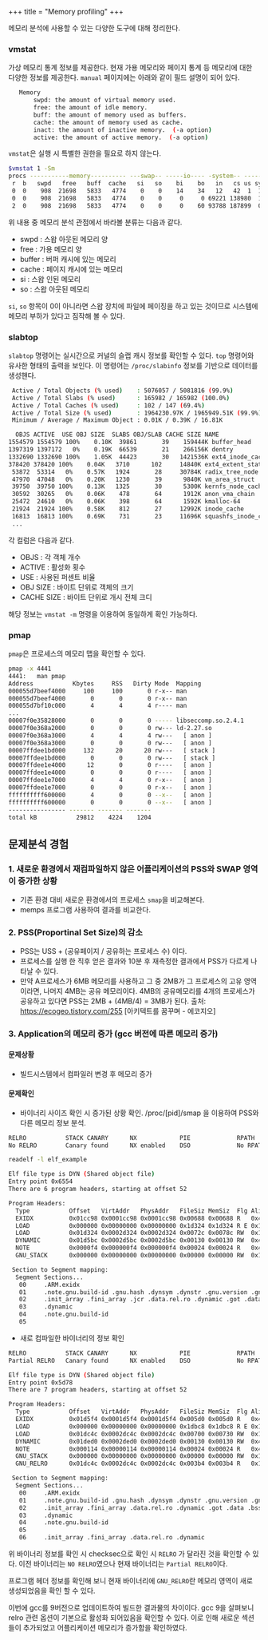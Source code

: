 +++
title = "Memory profiling"
+++

메모리 분석에 사용할 수 있는 다양한 도구에 대해 정리한다.

### vmstat

가상 메모리 통계 정보를 제공한다. 현재 가용 메모리와 페이지 통계 등 메모리에 대한 다양한 정보를 제공한다. `manual` 페이지에는 아래와 같이 필드 설명이 되어 있다.

```bash
   Memory
       swpd: the amount of virtual memory used.
       free: the amount of idle memory.
       buff: the amount of memory used as buffers.
       cache: the amount of memory used as cache.
       inact: the amount of inactive memory.  (-a option)
       active: the amount of active memory.  (-a option)
```

`vmstat`은 실행 시 특별한 권한을 필요로 하지 않는다.
```bash
$vmstat 1 -Sm
procs -----------memory---------- ---swap-- -----io---- -system-- ------cpu-----
 r  b   swpd   free   buff  cache   si   so    bi    bo   in   cs us sy id wa st
 0  0    908  21698   5833   4774    0    0    14    34   12   42  1  1 98  0  0
 0  0    908  21698   5833   4774    0    0     0     0 69221 138980  1  4 95  0  0
 2  0    908  21698   5833   4774    0    0     0    60 93788 187899  0  5 95  0  0
```

위 내용 중 메모리 분석 관점에서 바라볼 분류는 다음과 같다.
- swpd : 스왑 아웃된 메모리 양
- free : 가용 메모리 양
- buffer : 버퍼 캐시에 있는 메모리
- cache : 페이지 캐시에 있는 메모리
- si : 스왑 인된 메모리
- so : 스왑 아웃된 메모리

`si`, `so` 항목이 0이 아니라면 스왑 장치에 파일에 페이징을 하고 있는 것이므로 시스템에 메모리 부하가 있다고 짐작해 볼 수 있다.


### slabtop

`slabtop` 명령어는 실시간으로 커널의 슬랩 캐시 정보를 확인할 수 있다. `top` 명령어와 유사한 형태의 출력을 보인다. 이 명령어는 `/proc/slabinfo` 정보를 기반으로 데이터를 생성핸다.

```bash
 Active / Total Objects (% used)    : 5076057 / 5081816 (99.9%)
 Active / Total Slabs (% used)      : 165982 / 165982 (100.0%)
 Active / Total Caches (% used)     : 102 / 147 (69.4%)
 Active / Total Size (% used)       : 1964230.97K / 1965949.51K (99.9%)
 Minimum / Average / Maximum Object : 0.01K / 0.39K / 16.81K

  OBJS ACTIVE  USE OBJ SIZE  SLABS OBJ/SLAB CACHE SIZE NAME                   
1554579 1554579 100%    0.10K  39861       39    159444K buffer_head
1397319 1397172   0%    0.19K  66539       21    266156K dentry
1332690 1332690 100%    1.05K  44423       30   1421536K ext4_inode_cache
378420 378420 100%    0.04K   3710      102     14840K ext4_extent_status
 53872  53314   0%    0.57K   1924       28     30784K radix_tree_node
 47970  47048   0%    0.20K   1230       39      9840K vm_area_struct
 39750  39750 100%    0.13K   1325       30      5300K kernfs_node_cache
 30592  30265   0%    0.06K    478       64      1912K anon_vma_chain
 25472  24610   0%    0.06K    398       64      1592K kmalloc-64
 21924  21924 100%    0.58K    812       27     12992K inode_cache
 16813  16813 100%    0.69K    731       23     11696K squashfs_inode_cache
 ...
```
각 컬럼은 다음과 같다.
- OBJS : 각 객체 개수
- ACTIVE : 활성화 횟수
- USE : 사용된 퍼센트 비율
- OBJ SIZE : 바이트 단위로 객체의 크기
- CACHE SIZE : 바이트 단위로 개시 전체 크디

해당 정보는 `vmstat -m` 명령을 이용하여 동일하게 확인 가능하다.


### pmap
`pmap`은 프로세스의 메모리 맵을 확인할 수 있다. 

```bash
pmap -x 4441
4441:   man pmap
Address           Kbytes     RSS   Dirty Mode  Mapping
000055d7beef4000     100     100       0 r-x-- man
000055d7beef4000       0       0       0 r-x-- man
000055d7bf10c000       4       4       4 r---- man
...
00007f0e35828000       0       0       0 ----- libseccomp.so.2.4.1
00007f0e368a2000       0       0       0 rw--- ld-2.27.so
00007f0e368a3000       4       4       4 rw---   [ anon ]
00007f0e368a3000       0       0       0 rw---   [ anon ]
00007ffdee1bd000     132      20      20 rw---   [ stack ]
00007ffdee1bd000       0       0       0 rw---   [ stack ]
00007ffdee1e4000      12       0       0 r----   [ anon ]
00007ffdee1e4000       0       0       0 r----   [ anon ]
00007ffdee1e7000       4       4       0 r-x--   [ anon ]
00007ffdee1e7000       0       0       0 r-x--   [ anon ]
ffffffffff600000       4       0       0 --x--   [ anon ]
ffffffffff600000       0       0       0 --x--   [ anon ]
---------------- ------- ------- ------- 
total kB           29812    4224    1204

```

## 문제분석 경험

### 1. 새로운 환경에서 재컴파일하지 않은 어플리케이션의 PSS와 SWAP 영역이 증가한 상황
- 기존 환경 대비 새로운 환경에서의 프로세스  `smap`을 비교해본다.
- memps 프로그램 사용하여 결과를 비교한다.

### 2. PSS(Proportinal Set Size)의 감소
 - PSS는 USS + (공유페이지 / 공유하는 프로세스 수) 이다.
 - 프로세스를 실행 한 직후 얻은 결과와 10분 후 재측정한 결과에서 PSS가 다르게 나타날 수 있다.
 - 만약 A프로세스가 6MB 메모리를 사용하고 그 중 2MB가 그 프로세스의 고유 영역이라면, 나머지 4MB는 공유 메모리이다. 4MB의 공유메모리를 4개의 프로세스가 공유하고 있다면 PSS는 2MB + (4MB/4) = 3MB가 된다.
   출처: https://ecogeo.tistory.com/255 [아키텍트를 꿈꾸며 - 에코지오]

### 3. Application의 메모리 증가 (gcc 버전에 따른 메모리 증가)

#### 문제상황
 - 빌드시스템에서 컴파일러 변경 후 메모리 증가
 
#### 문제확인
 - 바이너리 사이즈 확인 시 증가된 상황 확인. /proc/[pid]/smap 을 이용하여 PSS와 다른 메모리 정보 분석.

```bash
RELRO           STACK CANARY      NX            PIE             RPATH      RUNPATH	Symbols		FORTIFY	Fortified	Fortifiable  FILE
No RELRO        Canary found      NX enabled    DSO             No RPATH   RW-RUNPATH   No Symbols

readelf -l elf_example

Elf file type is DYN (Shared object file)
Entry point 0x6554
There are 6 program headers, starting at offset 52

Program Headers:
  Type           Offset   VirtAddr   PhysAddr   FileSiz MemSiz  Flg Align
  EXIDX          0x01cc98 0x0001cc98 0x0001cc98 0x00688 0x00688 R   0x4
  LOAD           0x000000 0x00000000 0x00000000 0x1d324 0x1d324 R E 0x10000
  LOAD           0x01d324 0x0002d324 0x0002d324 0x0072c 0x0078c RW  0x10000
  DYNAMIC        0x01d5bc 0x0002d5bc 0x0002d5bc 0x00130 0x00130 RW  0x4
  NOTE           0x0000f4 0x000000f4 0x000000f4 0x00024 0x00024 R   0x4
  GNU_STACK      0x000000 0x00000000 0x00000000 0x00000 0x00000 RW  0x10

 Section to Segment mapping:
  Segment Sections...
   00     .ARM.exidx 
   01     .note.gnu.build-id .gnu.hash .dynsym .dynstr .gnu.version .gnu.version_r .rel.dyn .rel.plt .init .plt .text .fini .rodata .ARM.extab .ARM.exidx .eh_frame 
   02     .init_array .fini_array .jcr .data.rel.ro .dynamic .got .data .bss 
   03     .dynamic 
   04     .note.gnu.build-id 
   05     
``` 

- 새로 컴파일한 바이너리의 정보 확인
```bash
RELRO           STACK CANARY      NX            PIE             RPATH      RUNPATH	Symbols		FORTIFY	Fortified	Fortifiable  FILE
Partial RELRO   Canary found      NX enabled    DSO             No RPATH   RW-RUNPATH   No Symbols      Yes	2		8	./elf_example

Elf file type is DYN (Shared object file)
Entry point 0x5d78
There are 7 program headers, starting at offset 52

Program Headers:
  Type           Offset   VirtAddr   PhysAddr   FileSiz MemSiz  Flg Align
  EXIDX          0x01d5f4 0x0001d5f4 0x0001d5f4 0x005d0 0x005d0 R   0x4
  LOAD           0x000000 0x00000000 0x00000000 0x1dbc8 0x1dbc8 R E 0x10000
  LOAD           0x01dc4c 0x0002dc4c 0x0002dc4c 0x00700 0x00730 RW  0x10000
  DYNAMIC        0x01ded0 0x0002ded0 0x0002ded0 0x00130 0x00130 RW  0x4
  NOTE           0x000114 0x00000114 0x00000114 0x00024 0x00024 R   0x4
  GNU_STACK      0x000000 0x00000000 0x00000000 0x00000 0x00000 RW  0x10
  GNU_RELRO      0x01dc4c 0x0002dc4c 0x0002dc4c 0x003b4 0x003b4 R   0x1

 Section to Segment mapping:
  Segment Sections...
   00     .ARM.exidx 
   01     .note.gnu.build-id .gnu.hash .dynsym .dynstr .gnu.version .gnu.version_r .rel.dyn .rel.plt .init .plt .text .fini .rodata .ARM.extab .ARM.exidx .eh_frame 
   02     .init_array .fini_array .data.rel.ro .dynamic .got .data .bss 
   03     .dynamic 
   04     .note.gnu.build-id 
   05     
   06     .init_array .fini_array .data.rel.ro .dynamic 
```

위 바이너리 정보를 확인 시 checksec으로 확인 시 `RELRO` 가 달라진 것을 확인할 수 있다. 이전 바이너리는 `NO RELRO`였으나 현재 바이너리는 `Partial RELRO`이다.

프로그램 헤더 정보를 확인해 보니 현재 바이너리에 `GNU_RELRO`란 메모리 영역이 새로 생성되었음을 확인 할 수 있다.

이번에 gcc를 9버전으로 업데이트하여 빌드한 결과물의 차이이다. gcc 9을 살펴보니 relro 관련 옵션이 기본으로 활성화 되어있음을 확인할 수 있다. 이로 인해 새로운 섹션들이 추가되었고 어플리케이션 메모리가 증가함을 확인하였다.

